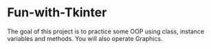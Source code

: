 # Fun-with-Tkinter
The goal of this project is to practice some OOP using class, instance variables and methods. You will also operate Graphics.
